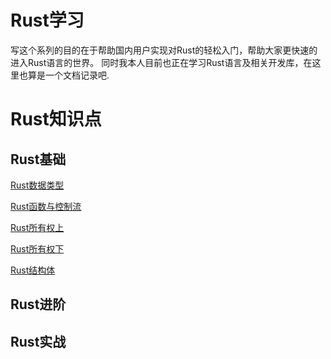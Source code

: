 # Rust学习

写这个系列的目的在于帮助国内用户实现对Rust的轻松入门，帮助大家更快速的进入Rust语言的世界。
同时我本人目前也正在学习Rust语言及相关开发库，在这里也算是一个文档记录吧.

# Rust知识点
## Rust基础
[Rust数据类型](Rust基础/Rust数据类型.md)

[Rust函数与控制流](Rust基础/Rust函数与控制流.md)

[Rust所有权上](Rust基础/Rust所有权上.md)

[Rust所有权下](Rust基础/Rust所有权下.md)

[Rust结构体](Rust基础/Rust结构体.md)

## Rust进阶
## Rust实战